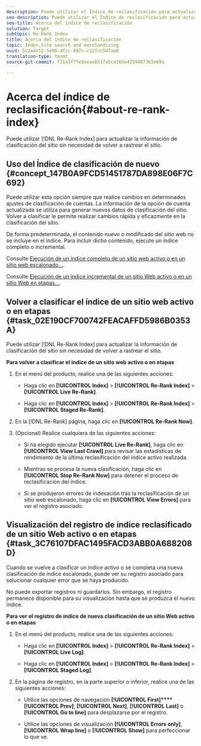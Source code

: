 ```yaml
---
description: Puede utilizar el Índice de reclasificación para actualizar la información de clasificación del sitio sin necesidad de volver a rastrear el sitio.
seo-description: Puede utilizar el Índice de reclasificación para actualizar la información de clasificación del sitio sin necesidad de volver a rastrear el sitio.
seo-title: Acerca del índice de reclasificación
solution: Target
subtopic: Re-Rank Index
title: Acerca del índice de reclasificación
topic: Index,Site search and merchandising
uuid: 5c2a4c12-5e06-4fcc-897c-c12fcc5d7aa8
translation-type: tm+mt
source-git-commit: f21a3f7fe0aeaab517a5ca36da43594873b3e69a

---
```



# Acerca del índice de reclasificación{#about-re-rank-index}

Puede utilizar [!DNL Re-Rank Index] para actualizar la información de clasificación del sitio sin necesidad de volver a rastrear el sitio.

## Uso del Índice de clasificación de nuevo {#concept_147B0A9FCD51451787DA898E06F7C692}

Puede utilizar esta opción siempre que realice cambios en determinados ajustes de clasificación de cuentas. La información de la opción de cuenta actualizada se utiliza para generar nuevos datos de clasificación del sitio. Volver a clasificar le permite realizar cambios rápida y eficazmente en la clasificación del sitio.

De forma predeterminada, el contenido nuevo o modificado del sitio web no se incluye en el índice. Para incluir dicho contenido, ejecute un índice completo o incremental.

Consulte [Ejecución de un índice completo de un sitio web activo o en un sitio web escalonado...](../c-about-index-menu/c-about-full-index.md#task_F7FE04D8A1654A7787FCCA31B45EB42D).

Consulte [Ejecución de un índice incremental de un sitio Web activo o en un sitio Web en etapas...](../c-about-index-menu/c-about-incremental-index.md#task_9BFB6157F3884B2FAECB7E0E9CA318CB).

## Volver a clasificar el índice de un sitio web activo o en etapas {#task_02E190CF700742FEACAFFD5986B0353A}

Puede utilizar [!DNL Re-Rank Index] para actualizar la información de clasificación del sitio sin necesidad de volver a rastrear el sitio.

**Para volver a clasificar el índice de un sitio web activo o en etapas**

1. En el menú del producto, realice una de las siguientes acciones:

   * Haga clic en **[!UICONTROL Index]** > **[!UICONTROL Re-Rank Index]** > **[!UICONTROL Live Re-Rank]**.

   * Haga clic en **[!UICONTROL Index]** > **[!UICONTROL Re-Rank Index]** > **[!UICONTROL Staged Re-Rank]**.

1. En la [!DNL Re-Rank] página, haga clic en **[!UICONTROL Re-Rank Now]**.
1. (Opcional) Realice cualquiera de las siguientes acciones:

   * Si ha elegido ejecutar **[!UICONTROL Live Re-Rank]**, haga clic en **[!UICONTROL View Last Crawl]** para revisar las estadísticas de rendimiento de la última reclasificación del índice activo realizada.

   * Mientras se procesa la nueva clasificación, haga clic en **[!UICONTROL Stop Re-Rank Now]** para detener el proceso de reclasificación del índice.
   * Si se produjeron errores de indexación tras la reclasificación de un sitio web escalonado, haga clic en **[!UICONTROL View Errors]** para ver el registro asociado.

## Visualización del registro de índice reclasificado de un sitio Web activo o en etapas {#task_3C76107DFAC1495FACD3ABB0A688208D}

Cuando se vuelve a clasificar un índice activo o se completa una nueva clasificación de índice escalonado, puede ver su registro asociado para solucionar cualquier error que se haya producido.

No puede exportar registros ni guardarlos. Sin embargo, el registro permanece disponible para su visualización hasta que se produzca el nuevo índice.

**Para ver el registro de índice de nueva clasificación de un sitio Web activo o en etapas**

1. En el menú del producto, realice una de las siguientes acciones:

   * Haga clic en **[!UICONTROL Index]** > **[!UICONTROL Re-Rank Index]** > **[!UICONTROL Live Log]**.

   * Haga clic en **[!UICONTROL Index]** > **[!UICONTROL Re-Rank Index]** > **[!UICONTROL Staged Log]**.

1. En la página de registro, en la parte superior o inferior, realice una de las siguientes acciones:

   * Utilice las opciones de navegación **[!UICONTROL First]****[!UICONTROL Prev]**, **[!UICONTROL Next]**, **[!UICONTROL Last]** o **[!UICONTROL Go to line]** para desplazarse por el registro.

   * Utilice las opciones de visualización **[!UICONTROL Errors only]**, **[!UICONTROL Wrap line]** o **[!UICONTROL Show]** para perfeccionar lo que ve.

